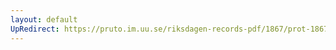 ```yaml
---
layout: default
UpRedirect: https://pruto.im.uu.se/riksdagen-records-pdf/1867/prot-1867--fk--514/prot-1867--fk--514_002.pdf
---
```

